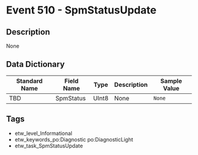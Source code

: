 # Event 510 - SpmStatusUpdate

## Description
None

## Data Dictionary
|Standard Name|Field Name|Type|Description|Sample Value|
|---|---|---|---|---|
|TBD|SpmStatus|UInt8|None|`None`|

## Tags
* etw_level_Informational
* etw_keywords_po:Diagnostic po:DiagnosticLight
* etw_task_SpmStatusUpdate